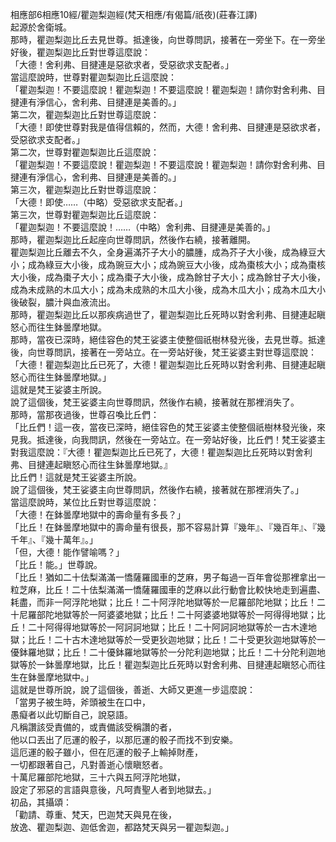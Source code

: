 相應部6相應10經/瞿迦梨迦經(梵天相應/有偈篇/祇夜)(莊春江譯)  
起源於舍衛城。  
那時，瞿迦梨迦比丘去見世尊。抵達後，向世尊問訊，接著在一旁坐下。在一旁坐好後，瞿迦梨迦比丘對世尊這麼說：  
「大德！舍利弗、目揵連是惡欲求者，受惡欲求支配者。」  
當這麼說時，世尊對瞿迦梨迦比丘這麼說：  
「瞿迦梨迦！不要這麼說！瞿迦梨迦！不要這麼說！瞿迦梨迦！請你對舍利弗、目揵連有淨信心，舍利弗、目揵連是美善的。」  
第二次，瞿迦梨迦比丘對世尊這麼說：  
「大德！即使世尊對我是值得信賴的，然而，大德！舍利弗、目揵連是惡欲求者，受惡欲求支配者。」  
第二次，世尊對瞿迦梨迦比丘這麼說：  
「瞿迦梨迦！不要這麼說！瞿迦梨迦！不要這麼說！瞿迦梨迦！請你對舍利弗、目揵連有淨信心，舍利弗、目揵連是美善的。」  
第三次，瞿迦梨迦比丘對世尊這麼說：  
「大德！即使……（中略）受惡欲求支配者。」  
第三次，世尊對瞿迦梨迦比丘這麼說：  
「瞿迦梨迦！不要這麼說！……（中略）舍利弗、目揵連是美善的。」  
那時，瞿迦梨迦比丘起座向世尊問訊，然後作右繞，接著離開。  
瞿迦梨迦比丘離去不久，全身遍滿芥子大小的膿腫，成為芥子大小後，成為綠豆大小；成為綠豆大小後，成為豌豆大小；成為豌豆大小後，成為棗核大小；成為棗核大小後，成為棗子大小；成為棗子大小後，成為餘甘子大小；成為餘甘子大小後，成為未成熟的木瓜大小；成為未成熟的木瓜大小後，成為木瓜大小；成為木瓜大小後破裂，膿汁與血液流出。  
那時，瞿迦梨迦比丘以那疾病過世了，瞿迦梨迦比丘死時以對舍利弗、目揵連起瞋怒心而往生鉢曇摩地獄。  
那時，當夜已深時，絕佳容色的梵王娑婆主使整個祇樹林發光後，去見世尊。抵達後，向世尊問訊，接著在一旁站立。在一旁站好後，梵王娑婆主對世尊這麼說：  
「大德！瞿迦梨迦比丘已死了，大德！瞿迦梨迦比丘死時以對舍利弗、目揵連起瞋怒心而往生鉢曇摩地獄。」  
這就是梵王娑婆主所說。  
說了這個後，梵王娑婆主向世尊問訊，然後作右繞，接著就在那裡消失了。  
那時，當那夜過後，世尊召喚比丘們：  
「比丘們！這一夜，當夜已深時，絕佳容色的梵王娑婆主使整個祇樹林發光後，來見我。抵達後，向我問訊，然後在一旁站立。在一旁站好後，比丘們！梵王娑婆主對我這麼說：『大德！瞿迦梨迦比丘已死了，大德！瞿迦梨迦比丘死時以對舍利弗、目揵連起瞋怒心而往生鉢曇摩地獄。』  
比丘們！這就是梵王娑婆主所說。  
說了這個後，梵王娑婆主向世尊問訊，然後作右繞，接著就在那裡消失了。」  
當這麼說時，某位比丘對世尊這麼說：  
「大德！在鉢曇摩地獄中的壽命量有多長？」  
「比丘！在鉢曇摩地獄中的壽命量有很長，那不容易計算『幾年』、『幾百年』、『幾千年』、『幾十萬年』。」  
「但，大德！能作譬喻嗎？」  
「比丘！能。」世尊說。  
「比丘！猶如二十佉梨滿滿一憍薩羅國車的芝麻，男子每過一百年會從那裡拿出一粒芝麻，比丘！二十佉梨滿滿一憍薩羅國車的芝麻以此行動會比較快地走到遍盡、耗盡，而非一阿浮陀地獄；比丘！二十阿浮陀地獄等於一尼羅部陀地獄；比丘！二十尼羅部陀地獄等於一阿婆婆地獄；比丘！二十阿婆婆地獄等於一阿得得地獄；比丘！二十阿得得地獄等於一阿訶訶地獄；比丘！二十阿訶訶地獄等於一古木達地獄；比丘！二十古木達地獄等於一受更狄迦地獄；比丘！二十受更狄迦地獄等於一優鉢羅地獄；比丘！二十優鉢羅地獄等於一分陀利迦地獄；比丘！二十分陀利迦地獄等於一鉢曇摩地獄，比丘！瞿迦梨迦比丘死時以對舍利弗、目揵連起瞋怒心而往生在鉢曇摩地獄中。」  
這就是世尊所說，說了這個後，善逝、大師又更進一步這麼說：  
「當男子被生時，斧頭被生在口中，  
愚癡者以此切斷自己，說惡語。  
凡稱讚該受責備的，或責備該受稱讚的者，  
他以口丟出了厄運的骰子，以那厄運的骰子而找不到安樂。  
這厄運的骰子雖小，但在厄運的骰子上輸掉財產，  
一切都跟著自己，凡對善逝心懷瞋怒者。  
十萬尼羅部陀地獄，三十六與五阿浮陀地獄，  
設定了邪惡的言語與意後，凡呵責聖人者到地獄去。」  
初品，其攝頌：  
「勸請、尊重、梵天，巴迦梵天與見在後，  
放逸、瞿迦梨迦、迦低舍迦，都路梵天與另一瞿迦梨迦。」  
  
  
